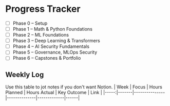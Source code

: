 # Progress Tracker

- [ ] Phase 0 – Setup
- [ ] Phase 1 – Math & Python Foundations
- [ ] Phase 2 – ML Foundations
- [ ] Phase 3 – Deep Learning & Transformers
- [ ] Phase 4 – AI Security Fundamentals
- [ ] Phase 5 – Governance, MLOps Security
- [ ] Phase 6 – Capstones & Portfolio

## Weekly Log
Use this table to jot notes if you don't want Notion.
| Week | Focus | Hours Planned | Hours Actual | Key Outcome | Link |
|-----:|-------|---------------|--------------|-------------|------|